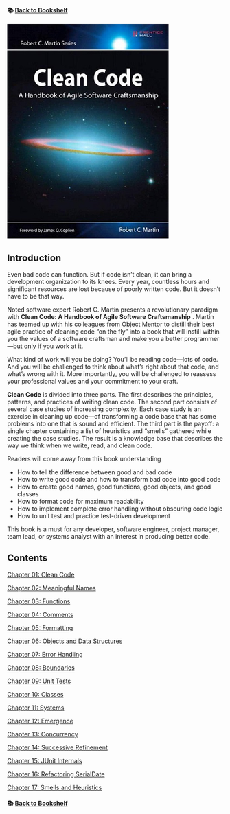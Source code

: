 #### &#x1F4DA; [Back to Bookshelf](../)

![alt text](res/Clean_Code.jpg)  

## Introduction

Even bad code can function. But if code isn’t clean, it can bring a development organization to its knees. Every year, countless hours and significant resources are lost because of poorly written code. But it doesn’t have to be that way.

Noted software expert Robert C. Martin presents a revolutionary paradigm with **Clean Code: A Handbook of Agile Software Craftsmanship** . Martin has teamed up with his colleagues from Object Mentor to distill their best agile practice of cleaning code “on the fly” into a book that will instill within you the values of a software craftsman and make you a better programmer—but only if you work at it.

What kind of work will you be doing? You’ll be reading code—lots of code. And you will be challenged to think about what’s right about that code, and what’s wrong with it. More importantly, you will be challenged to reassess your professional values and your commitment to your craft.

**Clean Code** is divided into three parts. The first describes the principles, patterns, and practices of writing clean code. The second part consists of several case studies of increasing complexity. Each case study is an exercise in cleaning up code—of transforming a code base that has some problems into one that is sound and efficient. The third part is the payoff: a single chapter containing a list of heuristics and “smells” gathered while creating the case studies. The result is a knowledge base that describes the way we think when we write, read, and clean code.

Readers will come away from this book understanding
- How to tell the difference between good and bad code
- How to write good code and how to transform bad code into good code
- How to create good names, good functions, good objects, and good classes
- How to format code for maximum readability
- How to implement complete error handling without obscuring code logic
- How to unit test and practice test-driven development

This book is a must for any developer, software engineer, project manager, team lead, or systems analyst with an interest in producing better code.

## Contents

[Chapter 01: Clean Code](./Ch01_Clean_Code.md)

[Chapter 02: Meaningful Names](./Ch02_Meaningful_Names.md)

[Chapter 03: Functions](./Ch03_Functions.md)

[Chapter 04: Comments](./Ch04_Comments.md)

[Chapter 05: Formatting](./Ch05_Formatting.md)

[Chapter 06: Objects and Data Structures](./Ch06_Objects_and_Data_Structures.md)

[Chapter 07: Error Handling](./Ch07_Error_Handling.md)

[Chapter 08: Boundaries](./Ch08_Boundaries.md)

[Chapter 09: Unit Tests](./Ch09_Unit_Tests.md)

[Chapter 10: Classes](./Ch10_Classes.md)

[Chapter 11: Systems](./Ch11_Systems.md)

[Chapter 12: Emergence](./Ch12_Emergence.md)

[Chapter 13: Concurrency](./Ch13_Concurrency.md)

[Chapter 14: Successive Refinement](./Ch14_Successive_Refinement.md)

[Chapter 15: JUnit Internals](./Ch15_JUnit_Internals.md)

[Chapter 16: Refactoring SerialDate](./Ch16_Refactoring_SerialDate.md)

[Chapter 17: Smells and Heuristics](./Ch17_Smells_and_Heuristics.md)

#### &#x1F4DA; [Back to Bookshelf](../)